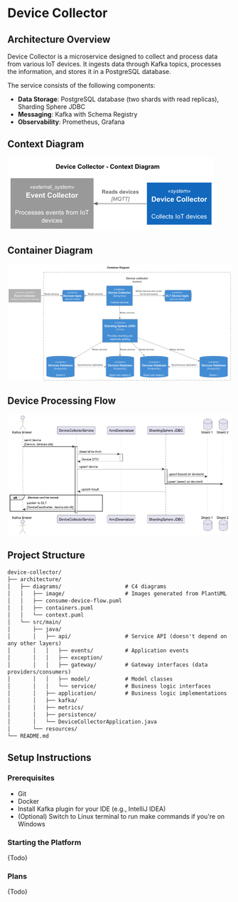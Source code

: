 # Device Collector

## Architecture Overview

Device Collector is a microservice designed to collect and process data from various IoT devices. It ingests data through Kafka topics, processes the information, and stores it in a PostgreSQL database.

The service consists of the following components:

- **Data Storage**: PostgreSQL database (two shards with read replicas), Sharding Sphere JDBC
- **Messaging**: Kafka with Schema Registry
- **Observability**: Prometheus, Grafana

## Context Diagram

![Diagram](architecture/diagrams/image/context-diagram.png)

## Container Diagram

![Diagram](architecture/diagrams/image/container-diagram.png)

## Device Processing Flow

![Diagram](architecture/diagrams/image/consume-device-flow.png)

## Project Structure
```plaintext
device-collector/
├── architecture/
│   ├── diagrams/                    # C4 diagrams
│   │   ├── image/                   # Images generated from PlantUML
│   │   ├── consume-device-flow.puml
│   │   ├── containers.puml
│   │   └── context.puml
│   └── src/main/
│       ├── java/
│       │   ├── api/                 # Service API (doesn't depend on any other layers)
│       │   │   ├── events/          # Application events
│       │   │   ├── exception/
│       │   │   ├── gateway/         # Gateway interfaces (data providers/consumers)
│       │   │   ├── model/           # Model classes
│       │   │   └── service/         # Business logic interfaces
│       │   ├── application/         # Business logic implementations
│       │   ├── kafka/               
│       │   ├── metrics/               
│       │   ├── persistence/               
│       │   └── DeviceCollectorApplication.java
│       └── resources/
└── README.md
```

## Setup Instructions

### Prerequisites

- Git
- Docker
- Install Kafka plugin for your IDE (e.g., IntelliJ IDEA)
- (Optional) Switch to Linux terminal to run make commands if you're on Windows

### Starting the Platform

{Todo}

### Plans

{Todo}
